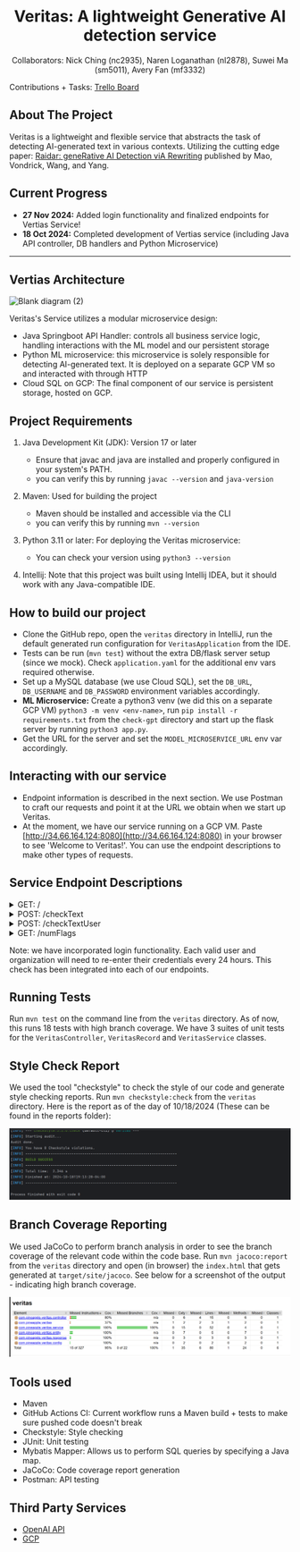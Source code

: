 <h1 align="center">Veritas: A lightweight Generative AI detection service</h1>
<p align="center">
Collaborators: Nick Ching (nc2935), Naren Loganathan (nl2878), Suwei Ma (sm5011), Avery Fan (mf3332)
  
Contributions + Tasks: [Trello Board](https://trello.com/invite/b/6702d91258eab0e42ba8174c/ATTId2e43923e75399a4283c25456224c3a27CF0F058/pineapple-veritas)

</p>


## **About The Project**

Veritas is a lightweight and flexible service that abstracts the task of detecting AI-generated text in various contexts. Utilizing the cutting edge paper: [Raidar: geneRative AI Detection viA Rewriting](https://arxiv.org/pdf/2401.12970) published by Mao, Vondrick, Wang, and Yang. 



## **Current Progress**
  - **27 Nov 2024:** Added login functionality and finalized endpoints for Vertias Service! 
  - **18 Oct 2024:** Completed development of Vertias service (including Java API controller, DB handlers and Python Microservice)


---

## **Vertias Architecture**

![Blank diagram (2)](https://github.com/user-attachments/assets/bc7b328e-5428-48c5-be8a-d493eaf83da6)


Veritas's Service utilizes a modular microservice design:
- Java Springboot API Handler: controls all business service logic, handling interactions with the ML model and our persistent storage
- Python ML microservice: this microservice is solely responsible for detecting AI-generated text. It is deployed on a separate GCP VM so and interacted with through HTTP
- Cloud SQL on GCP: The final component of our service is persistent storage, hosted on GCP. 



## **Project Requirements** 
1. Java Development Kit (JDK): Version 17 or later
   - Ensure that javac and java are installed and properly configured in your system's PATH.
   - you can verify this by running `javac --version` and `java-version`

2. Maven: Used for building the project
   - Maven should be installed and accessible via the CLI
   - you can verify this by running `mvn --version`
  
4. Python 3.11 or later: For deploying the Veritas microservice:
   - You can check your version using `python3 --version`
  
5. Intellij: Note that this project was built using Intellij IDEA, but it should work with any Java-compatible IDE. 


## **How to build our project**
 - Clone the GitHub repo, open the `veritas` directory in IntelliJ, run the default generated run configuration for `VeritasApplication` from the IDE.
 - Tests can be run (`mvn test`) without the extra DB/flask server setup (since we mock). Check `application.yaml` for the additional env vars required otherwise.
 - Set up a MySQL database (we use Cloud SQL), set the `DB_URL`, `DB_USERNAME` and `DB_PASSWORD` environment variables accordingly.
 - **ML Microservice:** Create a python3 venv (we did this on a separate GCP VM) `python3 -m venv <env-name>`, run `pip install -r requirements.txt` from the `check-gpt` directory and start up the flask server by running `python3 app.py`.
 - Get the URL for the server and set the `MODEL_MICROSERVICE_URL` env var accordingly.

## **Interacting with our service**
 - Endpoint information is described in the next section. We use Postman to craft our requests and point it at the URL we obtain when we start up Veritas.
 - At the moment, we have our service running on a GCP VM. Paste [http://34.66.164.124:8080](http://34.66.164.124:8080) in your browser to see 'Welcome to Veritas!'. You can use the endpoint descriptions to make other types of requests.

## **Service Endpoint Descriptions**

<details>
<summary>GET: /</summary>
  <li>Purpose: Debugging function to ensure our API is connected. </li>
  <li>Expected Parameters: N/A</li>
  <li>Expected Output: "Welcome to Veritas!" string</li>
</details>

<details>
<summary>POST: /checkText</summary>
  <li>Purpose: Simply determine if an independent piece of text was potentially generated by AI</li>
  <li>Expected Parameters: String text -- must be provided in a JSON format.</li>
  <li>Expected Output: HTTP OK Status with JSON containing a boolean true or false value</li>
  <li>Upon Failure: HTTP Bad Request or Internal Server Error</li>

</details>

<details>
<summary>POST: /checkTextUser</summary>
  <li>Purpose: Determine if a piece of text attributed to a user in an organization was
potentially generated by AI, updating the corresponding flag count in the database if so</li>
  <li>Expected Parameters: String text, String userId, String orgId -- must be provided in a JSON format.</li>
  <li>Expected Output: HTTP OK, indicating that the text was analyzed (and that the database was
successfully updated if necessary)</li>
<li>Upon Failure: HTTP Bad Request or Internal Server Error (if supplied parameters are null
or the underlying checkText call errs out)</li>
</details>

<details>
<summary>GET: /numFlags</summary>
  <li>Purpose: Checks the number of times a particular user has been flagged for AI-generated text (from DB)</li>
  <li>Expected Parameters: String userId, String orgId</li>
  <li>Expected Output: HTTP OK, with the number of flags (int)</li>
</details>

Note: we have incorporated login functionality. Each valid user and organization will need to re-enter their credentials every 24 hours. This check has been integrated into each of our endpoints.


## **Running Tests**
Run `mvn test` on the command line from the `veritas` directory. As of now, this runs 18 tests with high branch coverage. We have 3 suites of unit tests for the `VeritasController`, `VeritasRecord` and `VeritasService` classes.

## **Style Check Report** 

We used the tool "checkstyle" to check the style of our code and generate style checking reports. Run `mvn checkstyle:check` from the `veritas` directory. Here is the report
as of the day of 10/18/2024 (These can be found in the reports folder):

![Checkstyle](reports/checkstyle_10182024.png)

## **Branch Coverage Reporting**

We used JaCoCo to perform branch analysis in order to see the branch coverage of the relevant code within the code base. Run `mvn jacoco:report` from the `veritas` directory and open (in browser) the `index.html` that gets generated at `target/site/jacoco`. See below for a screenshot of the output - indicating high branch coverage.


![Screenshot of a code coverage report from the plugin](reports/jacoco.png)

## **Tools used**

 - Maven
 - GitHub Actions CI: Current workflow runs a Maven build + tests to make sure pushed code doesn't break
 - Checkstyle: Style checking
 - JUnit: Unit testing
 - Mybatis Mapper: Allows us to perform SQL queries by specifying a Java map.
 - JaCoCo: Code coverage report generation
 - Postman: API testing

## **Third Party Services**
- [OpenAI API](https://platform.openai.com/docs/guides/text-generation)
- [GCP](https://cloud.google.com/)

